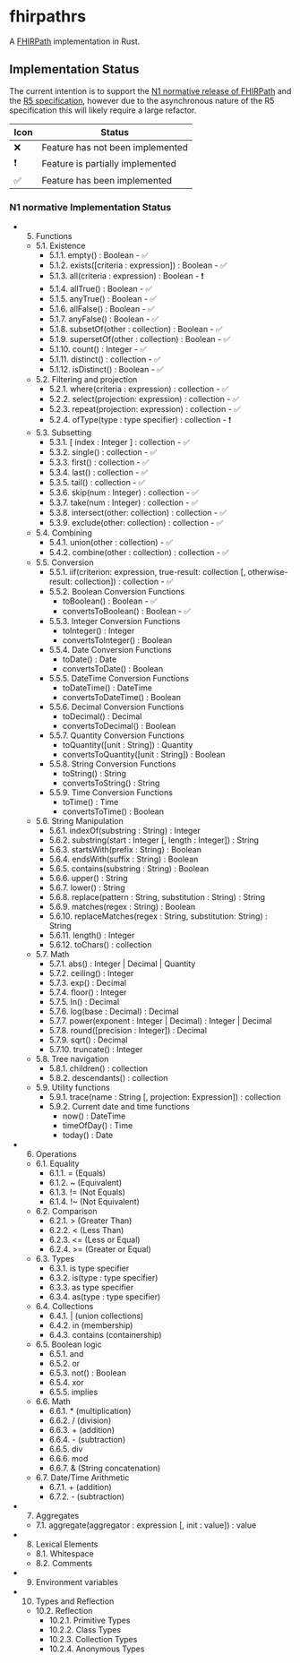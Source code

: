 # fhirpathrs

A [FHIRPath](http://hl7.org/fhirpath/) implementation in Rust.

## Implementation Status

The current intention is to support the [N1 normative release of FHIRPath](https://hl7.org/fhirpath/N1/) and the [R5 specification](https://hl7.org/fhir/R5/fhirpath.html),
however due to the asynchronous nature of the R5 specification this will likely require a large refactor.


| Icon          | Status                           |
|---------------|----------------------------------|
| :x: | Feature has not been implemented |
| :exclamation: | Feature is partially implemented |
|:white_check_mark:| Feature has been implemented     |

### N1 normative Implementation Status

- 5. Functions
  - 5.1. Existence
    - 5.1.1. empty() : Boolean - :white_check_mark:
    - 5.1.2. exists([criteria : expression]) : Boolean - :white_check_mark:
    - 5.1.3. all(criteria : expression) : Boolean - :exclamation:
    - 5.1.4. allTrue() : Boolean - :white_check_mark:
    - 5.1.5. anyTrue() : Boolean - :white_check_mark:
    - 5.1.6. allFalse() : Boolean - :white_check_mark:
    - 5.1.7. anyFalse() : Boolean - :white_check_mark:
    - 5.1.8. subsetOf(other : collection) : Boolean - :white_check_mark:
    - 5.1.9. supersetOf(other : collection) : Boolean - :white_check_mark:
    - 5.1.10. count() : Integer - :white_check_mark:
    - 5.1.11. distinct() : collection - :white_check_mark:
    - 5.1.12. isDistinct() : Boolean - :white_check_mark:
  - 5.2. Filtering and projection
    - 5.2.1. where(criteria : expression) : collection - :white_check_mark:
    - 5.2.2. select(projection: expression) : collection - :white_check_mark:
    - 5.2.3. repeat(projection: expression) : collection - :white_check_mark:
    - 5.2.4. ofType(type : type specifier) : collection - :exclamation:
  - 5.3. Subsetting
    - 5.3.1. [ index : Integer ] : collection - :white_check_mark:
    - 5.3.2. single() : collection - :white_check_mark:
    - 5.3.3. first() : collection - :white_check_mark:
    - 5.3.4. last() : collection - :white_check_mark:
    - 5.3.5. tail() : collection - :white_check_mark:
    - 5.3.6. skip(num : Integer) : collection - :white_check_mark:
    - 5.3.7. take(num : Integer) : collection - :white_check_mark:
    - 5.3.8. intersect(other: collection) : collection - :white_check_mark:
    - 5.3.9. exclude(other: collection) : collection - :white_check_mark:
  - 5.4. Combining
    - 5.4.1. union(other : collection) - :white_check_mark:
    - 5.4.2. combine(other : collection) : collection - :white_check_mark:
  - 5.5. Conversion
    - 5.5.1. iif(criterion: expression, true-result: collection [, otherwise-result: collection]) : collection - :white_check_mark:
    - 5.5.2. Boolean Conversion Functions
      - toBoolean() : Boolean - :white_check_mark:
      - convertsToBoolean() : Boolean - :white_check_mark:
    - 5.5.3. Integer Conversion Functions
      - toInteger() : Integer
      - convertsToInteger() : Boolean
    - 5.5.4. Date Conversion Functions
      - toDate() : Date
      - convertsToDate() : Boolean
    - 5.5.5. DateTime Conversion Functions
      - toDateTime() : DateTime
      - convertsToDateTime() : Boolean
    - 5.5.6. Decimal Conversion Functions
      - toDecimal() : Decimal
      - convertsToDecimal() : Boolean
    - 5.5.7. Quantity Conversion Functions
      - toQuantity([unit : String]) : Quantity
      - convertsToQuantity([unit : String]) : Boolean
    - 5.5.8. String Conversion Functions
      - toString() : String
      - convertsToString() : String
    - 5.5.9. Time Conversion Functions
      - toTime() : Time
      - convertsToTime() : Boolean
  - 5.6. String Manipulation
    - 5.6.1. indexOf(substring : String) : Integer
    - 5.6.2. substring(start : Integer [, length : Integer]) : String
    - 5.6.3. startsWith(prefix : String) : Boolean
    - 5.6.4. endsWith(suffix : String) : Boolean
    - 5.6.5. contains(substring : String) : Boolean
    - 5.6.6. upper() : String
    - 5.6.7. lower() : String
    - 5.6.8. replace(pattern : String, substitution : String) : String
    - 5.6.9. matches(regex : String) : Boolean
    - 5.6.10. replaceMatches(regex : String, substitution: String) : String
    - 5.6.11. length() : Integer
    - 5.6.12. toChars() : collection
  - 5.7. Math
    - 5.7.1. abs() : Integer | Decimal | Quantity
    - 5.7.2. ceiling() : Integer
    - 5.7.3. exp() : Decimal
    - 5.7.4. floor() : Integer
    - 5.7.5. ln() : Decimal
    - 5.7.6. log(base : Decimal) : Decimal
    - 5.7.7. power(exponent : Integer | Decimal) : Integer | Decimal
    - 5.7.8. round([precision : Integer]) : Decimal
    - 5.7.9. sqrt() : Decimal
    - 5.7.10. truncate() : Integer
  - 5.8. Tree navigation
    - 5.8.1. children() : collection
    - 5.8.2. descendants() : collection
  - 5.9. Utility functions
    - 5.9.1. trace(name : String [, projection: Expression]) : collection
    - 5.9.2. Current date and time functions
      - now() : DateTime
      - timeOfDay() : Time
      - today() : Date
- 6. Operations
  - 6.1. Equality
    - 6.1.1. = (Equals)
    - 6.1.2. ~ (Equivalent)
    - 6.1.3. != (Not Equals)
    - 6.1.4. !~ (Not Equivalent)
  - 6.2. Comparison
    - 6.2.1. > (Greater Than)
    - 6.2.2. < (Less Than)
    - 6.2.3. <= (Less or Equal)
    - 6.2.4. >= (Greater or Equal)
  - 6.3. Types
    - 6.3.1. is type specifier
    - 6.3.2. is(type : type specifier)
    - 6.3.3. as type specifier
    - 6.3.4. as(type : type specifier)
  - 6.4. Collections
    - 6.4.1. | (union collections)
    - 6.4.2. in (membership)
    - 6.4.3. contains (containership)
  - 6.5. Boolean logic
    - 6.5.1. and
    - 6.5.2. or
    - 6.5.3. not() : Boolean
    - 6.5.4. xor
    - 6.5.5. implies
  - 6.6. Math
    - 6.6.1. * (multiplication)
    - 6.6.2. / (division)
    - 6.6.3. + (addition)
    - 6.6.4. - (subtraction)
    - 6.6.5. div
    - 6.6.6. mod
    - 6.6.7. & (String concatenation)
  - 6.7. Date/Time Arithmetic
    - 6.7.1. + (addition)
    - 6.7.2. - (subtraction)
- 7. Aggregates
  - 7.1. aggregate(aggregator : expression [, init : value]) : value
- 8. Lexical Elements
  - 8.1. Whitespace
  - 8.2. Comments
- 9. Environment variables
- 10. Types and Reflection
  - 10.2. Reflection
    - 10.2.1. Primitive Types
    - 10.2.2. Class Types
    - 10.2.3. Collection Types
    - 10.2.4. Anonymous Types
